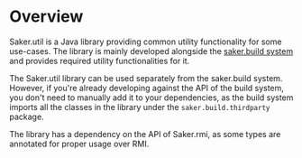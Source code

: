# Overview

Saker.util is a Java library providing common utility functionality for some use-cases. The library is mainly developed alongside the [saker.build system](root:/saker.build/index.html) and provides required utility functionalities for it.

The Saker.util library can be used separately from the saker.build system. However, if you're already developing against the API of the build system, you don't need to manually add it to your dependencies, as the build system imports all the classes in the library under the `saker.build.thirdparty` package.

The library has a dependency on the API of Saker.rmi, as some types are annotated for proper usage over RMI. 
